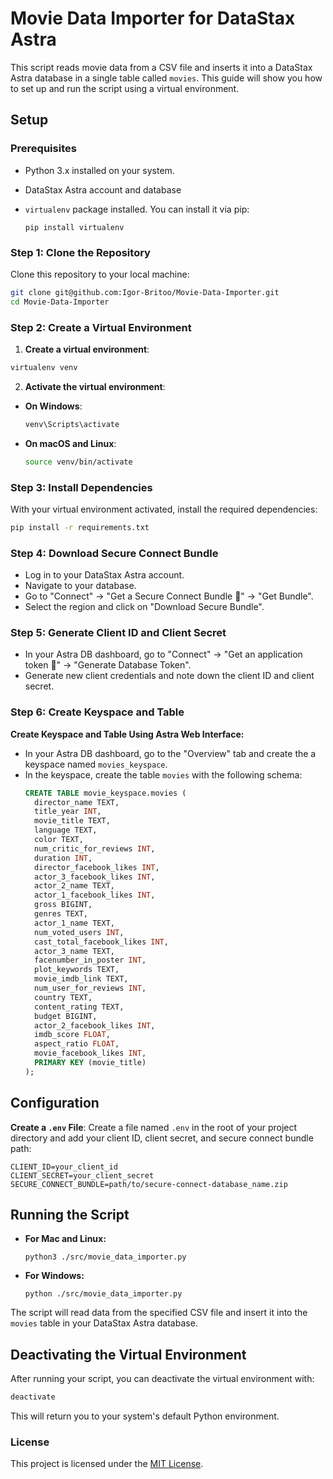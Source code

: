# Movie Data Importer for DataStax Astra
This script reads movie data from a CSV file and inserts it into a DataStax Astra database in a single table called `movies`. This guide will show you how to set up and run the script using a virtual environment.

## Setup

### Prerequisites
- Python 3.x installed on your system.

- DataStax Astra account and database

- `virtualenv` package installed. You can install it via pip:
  ```
  pip install virtualenv
  ```

### Step 1: Clone the Repository
Clone this repository to your local machine:
  ```bash
  git clone git@github.com:Igor-Britoo/Movie-Data-Importer.git
  cd Movie-Data-Importer
  ```

### Step 2: Create a Virtual Environment

1. **Create a virtual environment**:
  ```bash
  virtualenv venv
  ```

2. **Activate the virtual environment**:
  - **On Windows**:
    ```bash
    venv\Scripts\activate
    ```
  - **On macOS and Linux**:
    ```bash
    source venv/bin/activate
    ```

### Step 3: Install Dependencies
With your virtual environment activated, install the required dependencies:
  ```bash
  pip install -r requirements.txt
  ```

### Step 4: Download Secure Connect Bundle
- Log in to your DataStax Astra account.
- Navigate to your database.
- Go to "Connect" -> "Get a Secure Connect Bundle 🎁" -> "Get Bundle".
- Select the region and click on "Download Secure Bundle".

### Step 5: Generate Client ID and Client Secret
- In your Astra DB dashboard, go to "Connect" -> "Get an application token 🔑" -> "Generate Database Token".
- Generate new client credentials and note down the client ID and client secret.

### Step 6: Create Keyspace and Table
**Create Keyspace and Table Using Astra Web Interface:**
  - In your Astra DB dashboard, go to the "Overview" tab and create the a keyspace named `movies_keyspace`.
  - In the keyspace, create the table `movies` with the following schema:
    ```sql
    CREATE TABLE movie_keyspace.movies (
      director_name TEXT,
      title_year INT,
      movie_title TEXT,
      language TEXT,
      color TEXT,
      num_critic_for_reviews INT,
      duration INT,
      director_facebook_likes INT,
      actor_3_facebook_likes INT,
      actor_2_name TEXT,
      actor_1_facebook_likes INT,
      gross BIGINT,
      genres TEXT,
      actor_1_name TEXT,
      num_voted_users INT,
      cast_total_facebook_likes INT,
      actor_3_name TEXT,
      facenumber_in_poster INT,
      plot_keywords TEXT,
      movie_imdb_link TEXT,
      num_user_for_reviews INT,
      country TEXT,
      content_rating TEXT,
      budget BIGINT,
      actor_2_facebook_likes INT,
      imdb_score FLOAT,
      aspect_ratio FLOAT,
      movie_facebook_likes INT,
      PRIMARY KEY (movie_title)
    );
    ```

## Configuration
**Create a `.env` File**: Create a file named `.env` in the root of your project directory and add your client ID, client secret, and secure connect bundle path:
  ```
  CLIENT_ID=your_client_id
  CLIENT_SECRET=your_client_secret
  SECURE_CONNECT_BUNDLE=path/to/secure-connect-database_name.zip
  ```

## Running the Script
  - **For Mac and Linux:**
    ```
    python3 ./src/movie_data_importer.py
    ```
  - **For Windows:**
    ```
    python ./src/movie_data_importer.py
    ```

The script will read data from the specified CSV file and insert it into the `movies` table in your DataStax Astra database.

## Deactivating the Virtual Environment
After running your script, you can deactivate the virtual environment with:
  ```bash
  deactivate
  ```
This will return you to your system's default Python environment.

### License
This project is licensed under the [MIT License](LICENSE).